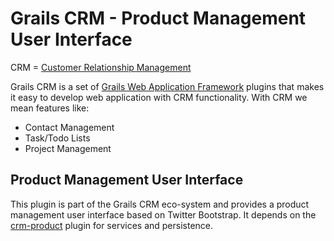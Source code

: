 # Grails CRM - Product Management User Interface

CRM = [Customer Relationship Management](http://en.wikipedia.org/wiki/Customer_relationship_management)

Grails CRM is a set of [Grails Web Application Framework](http://www.grails.org/)
plugins that makes it easy to develop web application with CRM functionality.
With CRM we mean features like:

- Contact Management
- Task/Todo Lists
- Project Management


## Product Management User Interface
This plugin is part of the Grails CRM eco-system and provides a product management user interface based on Twitter Bootstrap.
It depends on the [crm-product](https://github.com/goeh/grails-crm-product) plugin for services and persistence.
